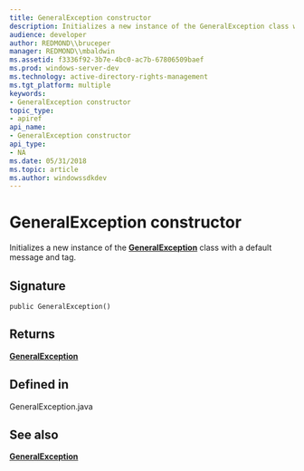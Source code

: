 ```yaml
---
title: GeneralException constructor
description: Initializes a new instance of the GeneralException class with a default message and tag.
audience: developer
author: REDMOND\\bruceper
manager: REDMOND\\mbaldwin
ms.assetid: f3336f92-3b7e-4bc0-ac7b-67806509baef
ms.prod: windows-server-dev
ms.technology: active-directory-rights-management
ms.tgt_platform: multiple
keywords:
- GeneralException constructor
topic_type:
- apiref
api_name:
- GeneralException constructor
api_type:
- NA
ms.date: 05/31/2018
ms.topic: article
ms.author: windowssdkdev
---
```


# GeneralException constructor

Initializes a new instance of the [**GeneralException**](generalexception-class-java.md) class with a default message and tag.

## Signature

``` syntax
public GeneralException()
```

## Returns

[**GeneralException**](generalexception-class-java.md)

## Defined in

GeneralException.java

## See also

<dl> <dt>

[**GeneralException**](generalexception-class-java.md)
</dt> </dl>

 

 




